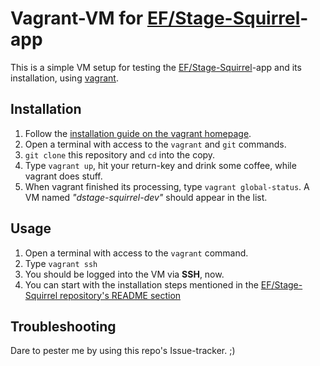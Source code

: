 # Vagrant-VM for [EF/Stage-Squirrel](https://github.com/eurofurence/Stage-Squirrel)-app
This is a simple VM setup for testing the [EF/Stage-Squirrel](https://github.com/eurofurence/Stage-Squirrel)-app and its installation, using [vagrant](https://www.vagrantup.com/).
## Installation
1. Follow the [installation guide on the vagrant homepage](https://www.vagrantup.com/intro/getting-started/install.html).
2. Open a terminal with access to the `vagrant` and `git` commands.
3. `git clone` this repository and `cd` into the copy.
4. Type `vagrant up`, hit your return-key and drink some coffee, while vagrant does stuff.
5. When vagrant finished its processing, type `vagrant global-status`. A VM named *"dstage-squirrel-dev"* should appear in the list.

## Usage
1. Open a terminal with access to the `vagrant` command.
2. Type `vagrant ssh`
3. You should be logged into the VM via **SSH**, now.
4. You can start with the installation steps mentioned in the [EF/Stage-Squirrel repository's README section](https://github.com/eurofurence/Stage-Squirrel/README.man)

## Troubleshooting
Dare to pester me by using this repo's Issue-tracker. ;)
